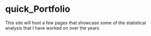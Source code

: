 # quick_Portfolio
This site will host a few pages that showcase some of the statistical analysis that I have worked on over the years
